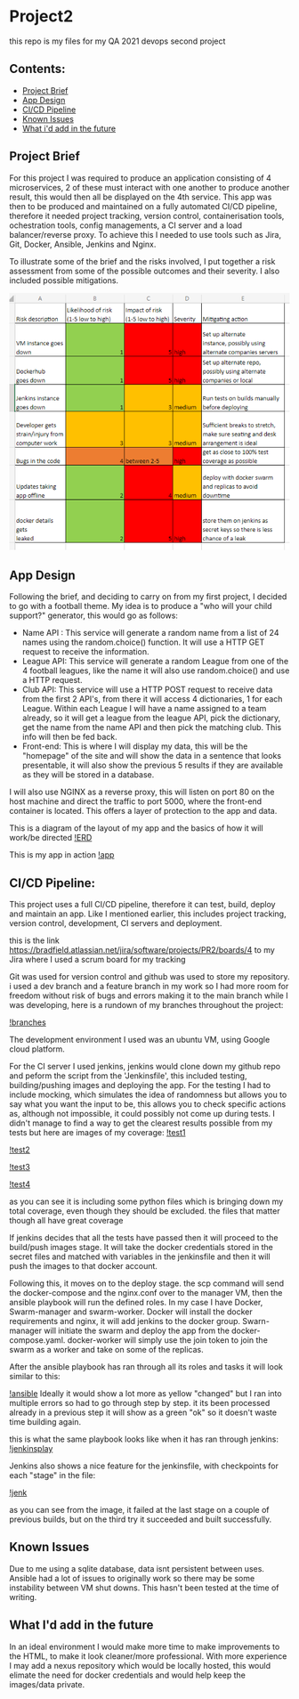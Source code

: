 # Project2
this repo is my files for my QA 2021 devops second project

## Contents:
* [Project Brief](#Project-Brief)
* [App Design](#App-Design)
* [CI/CD Pipeline](#CI/CD-Pipeline)
* [Known Issues](#Known-Issues)
* [What i'd add in the future](#What-i'd-add-in-the-future)



## Project Brief
For this project I was required to produce an application consisting of 4 microservices, 2 of these must interact with one another to produce another result, this would then all be displayed on the 4th service. This app was then to be produced and maintained on a fully automated CI/CD pipeline, therefore it needed project tracking, version control, containerisation tools, ochestration tools, config managements, a CI server and a load balancer/reverse proxy. To achieve this I needed to use tools such as Jira, Git, Docker, Ansible, Jenkins and Nginx.

To illustrate some of the brief and the risks involved, I put together a risk assessment from some of the possible outcomes and their severity. I also included possible mitigations.

![risk](https://github.com/bradfield7/Project2/blob/main/projscreenshots/riskassessment.png)

## App Design
Following the brief, and deciding to carry on from my first project, I decided to go with a football theme. My idea is to produce a "who will your child support?" generator, this would go as follows:
* Name API : This service will generate a random name from a list of 24 names using the random.choice() function. It will use a HTTP GET request to receive the information.
* League API: This service will generate a random League from one of the 4 football leagues, like the name it will also use random.choice() and use a HTTP request.
* Club API: This service will use a HTTP POST request to receive data from the first 2 API's, from there it will access 4 dictionaries, 1 for each League. Within each League I will have a name assigned to a team already, so it will get a league from the league API, pick the dictionary, get the name from the name API and then pick the matching club. This info will then be fed back.
* Front-end: This is where I will display my data, this will be the "homepage" of the site and will show the data in a sentence that looks presentable, it will also show the previous 5 results if they are available as they will be stored in a database.

I will also use NGINX as a reverse proxy, this will listen on port 80 on the host machine and direct the traffic to port 5000, where the front-end container is located. This offers a layer of protection to the app and data.

This is a diagram of the layout of my app and the basics of how it will work/be directed
[!ERD](https://github.com/bradfield7/Project2/blob/main/projscreenshots/service.png)

This is my app in action
[!app](https://github.com/bradfield7/Project2/blob/main/projscreenshots/workingapp2.png)


## CI/CD Pipeline:
This project uses a full CI/CD pipeline, therefore it can test, build, deploy and maintain an app. Like I mentioned earlier, this includes project tracking, version control, development, CI servers and deployment.

this is the link https://bradfield.atlassian.net/jira/software/projects/PR2/boards/4 to my Jira where I used a scrum board for my tracking

Git was used for version control and github was used to store my repository. i used a dev branch and a feature branch in my work so I had more room for freedom without risk of bugs and errors making it to the main branch while I was developing, here is a rundown of my branches throughout the project:

[!branches](https://github.com/bradfield7/Project2/blob/main/projscreenshots/networkgraph.png)

The development environment I used was an ubuntu VM, using Google cloud platform.

For the CI server I used jenkins, jenkins would clone down my github repo and peform the script from the 'Jenkinsfile', this included testing, building/pushing images and deploying the app. For the testing I had to include mocking, which simulates the idea of randomness but allows you to say what you want the input to be, this allows you to check specific actions as, although not impossible, it could possibly not come up during tests.
I didn't manage to find a way to get the clearest results possible from my tests but here are images of my coverage:
[!test1](https://github.com/bradfield7/Project2/blob/main/projscreenshots/nameGenTests.png)

[!test2](https://github.com/bradfield7/Project2/blob/main/projscreenshots/leagueGenTests.png)

[!test3](https://github.com/bradfield7/Project2/blob/main/projscreenshots/clubGenTests.png)

[!test4](https://github.com/bradfield7/Project2/blob/main/projscreenshots/front-endTests.png)

as you can see it is including some python files which is bringing down my total coverage, even though they should be excluded. the files that matter though all have great coverage

If jenkins decides that all the tests have passed then it will proceed to the build/push images stage. It will take the docker credentials stored in the secret files and matched with variables in the jenkinsfile and then it will push the images to that docker account.

Following this, it moves on to the deploy stage. the scp command will send the docker-compose and the nginx.conf over to the manager VM, then the ansible playbook will run the defined roles. In my case I have Docker, Swarm-manager and swarm-worker. Docker will install the docker requirements and nginx, it will add jenkins to the docker group. Swarn-manager will initiate the swarm and deploy the app from the docker-compose.yaml. docker-worker will simply use the join token to join the swarm as a worker and take on some of the replicas.

After the ansible playbook has ran through all its roles and tasks it will look similar to this:

[!ansible](https://github.com/bradfield7/Project2/blob/main/projscreenshots/ansibleworking.png)
Ideally it would show a lot more as yellow "changed" but I ran into multiple errors so had to go through step by step. it its been processed already in a previous step it will show as a green "ok" so it doesn't waste time building again.

this is what the same playbook looks like when it has ran through jenkins:
[!jenkinsplay](https://github.com/bradfield7/Project2/blob/main/projscreenshots/jenkinsfinish.png)

Jenkins also shows a nice feature for the jenkinsfile, with checkpoints for each "stage" in the file:

[!jenk](https://github.com/bradfield7/Project2/blob/main/projscreenshots/jenkinstable.png)

as you can see from the image, it failed at the last stage on a couple of previous builds, but on the third try it succeeded and built successfully.

## Known Issues
Due to me using a sqlite database, data isnt persistent between uses.
Ansible had a lot of issues to originally work so there may be some instability between VM shut downs. This hasn't been tested at the time of writing.

## What I'd add in the future
In an ideal environment I would make more time to make improvements to the HTML, to make it look cleaner/more professional. With more experience I may add a nexus repository which would be locally hosted, this would elimate the need for docker credentials and would help keep the images/data private.
